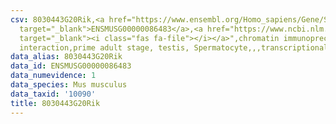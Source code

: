 ```yaml
---
csv: 8030443G20Rik,<a href="https://www.ensembl.org/Homo_sapiens/Gene/Summary?db=core;g=ENSMUSG00000086483"
  target="_blank">ENSMUSG00000086483</a>,<a href="https://www.ncbi.nlm.nih.gov/pubmed/25450459"
  target="_blank"><i class="fas fa-file"></i></a>",chromatin immunoprecipitation assay,direct
  interaction,prime adult stage, testis, Spermatocyte,,,transcriptional regulation,
data_alias: 8030443G20Rik
data_id: ENSMUSG00000086483
data_numevidence: 1
data_species: Mus musculus
data_taxid: '10090'
title: 8030443G20Rik
---
```

